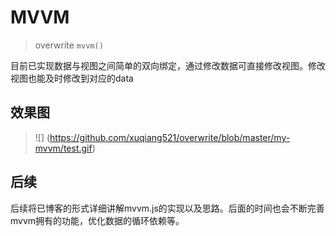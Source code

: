 # MVVM

>overwrite `mvvm()`

目前已实现数据与视图之间简单的双向绑定，通过修改数据可直接修改视图。修改视图也能及时修改到对应的data

## 效果图

> ![] (https://github.com/xuqiang521/overwrite/blob/master/my-mvvm/test.gif)

## 后续

后续将已博客的形式详细讲解mvvm.js的实现以及思路。后面的时间也会不断完善mvvm拥有的功能，优化数据的循环依赖等。
